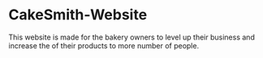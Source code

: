 # CakeSmith-Website
This  website is made for the bakery owners to level up their business and increase the of their products to more number of people. 
